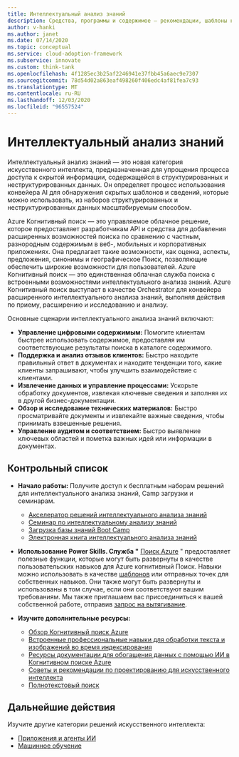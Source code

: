 ```yaml
---
title: Интеллектуальный анализ знаний
description: Средства, программы и содержимое — рекомендации, шаблоны конфигурации и руководство по архитектуре — для упрощения внедрения ИСКУССТВЕНных и облачных методик в масштабе.
author: v-hanki
ms.author: janet
ms.date: 07/14/2020
ms.topic: conceptual
ms.service: cloud-adoption-framework
ms.subservice: innovate
ms.custom: think-tank
ms.openlocfilehash: 4f1285ec3b25af2246941e37fbb45a6aec9e7307
ms.sourcegitcommit: 78d54d02a863eaf498260f406edc4af81fea7c93
ms.translationtype: MT
ms.contentlocale: ru-RU
ms.lasthandoff: 12/03/2020
ms.locfileid: "96557524"
---
```

# <a name="knowledge-mining"></a>Интеллектуальный анализ знаний

Интеллектуальный анализ знаний — это новая категория искусственного интеллекта, предназначенная для упрощения процесса доступа к скрытой информации, содержащейся в структурированных и неструктурированных данных. Он определяет процесс использования конвейера AI для обнаружения скрытых шаблонов и сведений, которые можно использовать, из наборов структурированных и неструктурированных данных масштабируемым способом.

Azure Когнитивный поиск — это управляемое облачное решение, которое предоставляет разработчикам API и средства для добавления расширенных возможностей поиска по сравнению с частным, разнородным содержимым в веб-, мобильных и корпоративных приложениях. Она предлагает такие возможности, как оценка, аспекты, предложения, синонимы и географическое Поиск, позволяющие обеспечить широкие возможности для пользователей. Azure Когнитивный поиск — это единственная облачная служба поиска с встроенными возможностями интеллектуального анализа знаний. Azure Когнитивный поиск выступает в качестве Orchestrator для конвейера расширенного интеллектуального анализа знаний, выполняя действия по приему, расширению и исследованию и анализу.

Основные сценарии интеллектуального анализа знаний включают:

- **Управление цифровыми содержимым:** Помогите клиентам быстрее использовать содержимое, предоставляя им соответствующие результаты поиска в каталоге содержимого.
- **Поддержка и анализ отзывов клиентов:** Быстро находите правильный ответ в документах и находите тенденции того, какие клиенты запрашивают, чтобы улучшить взаимодействие с клиентами.
- **Извлечение данных и управление процессами:** Ускорьте обработку документов, извлекая ключевые сведения и заполняя их в другой бизнес-документации.
- **Обзор и исследование технических материалов:** Быстро просматривайте документы и извлекайте важные сведения, чтобы принимать взвешенные решения.
- **Управление аудитом и соответствием:** Быстро выявление ключевых областей и пометка важных идей или информации в документах.

## <a name="checklist"></a>Контрольный список

- **Начало работы:** Получите доступ к бесплатным наборам решений для интеллектуального анализа знаний, Camp загрузки и семинарам.

  - [Акселератор решений интеллектуального анализа знаний](https://github.com/Azure-Samples/azure-search-knowledge-mining)
  - [Семинар по интеллектуальному анализу знаний](https://github.com/Azure-Samples/azure-search-knowledge-mining/tree/master/workshops)
  - [Загрузка базы знаний Boot Camp](https://github.com/MicrosoftLearning/LearnAI-KnowledgeMiningBootcamp)
  - [Электронная книга интеллектуального анализа знаний](https://azure.microsoft.com/resources/a-developers-guide-to-building-ai-driven-knowledge-mining-solutions/)

- **Использование Power Skills. Служба "** [Поиск Azure](https://github.com/Azure-Samples/azure-search-power-skills) " предоставляет полезные функции, которые могут быть развернуты в качестве пользовательских навыков для Azure когнитивный Поиск. Навыки можно использовать в качестве [шаблонов](https://github.com/Azure-Samples/azure-search-power-skills/blob/master/Template/HelloWorld/README.md) или отправных точек для собственных навыков. Они также могут быть развернуты и использованы в том случае, если они соответствуют вашим требованиям. Мы также приглашаем вас присоединиться к вашей собственной работе, отправив [запрос на вытягивание](https://github.com/Azure-Samples/azure-search-power-skills/compare).

- **Изучите дополнительные ресурсы:**

  - [Обзор Когнитивный поиск Azure](/azure/search/search-what-is-azure-search)
  - [Встроенные профессиональные навыки для обработки текста и изображений во время индексирования](/azure/search/cognitive-search-predefined-skills)
  - [Ресурсы документации для обогащения данных с помощью ИИ в Когнитивном поиске Azure](/azure/search/cognitive-search-resources-documentation)
  - [Советы и рекомендации по проектированию для искусственного интеллекта](/azure/search/cognitive-search-concept-troubleshooting)
  - [Полнотекстовый поиск](/azure/search/search-lucene-query-architecture)

## <a name="next-steps"></a>Дальнейшие действия

Изучите другие категории решений искусственного интеллекта:

- [Приложения и агенты ИИ](./ai-applications.md)
- [Машинное обучение](./machine-learning.md)
